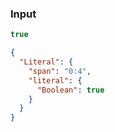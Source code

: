 ### Input
```js
true
```

```json
{
  "Literal": {
    "span": "0:4",
    "literal": {
      "Boolean": true
    }
  }
}
```
